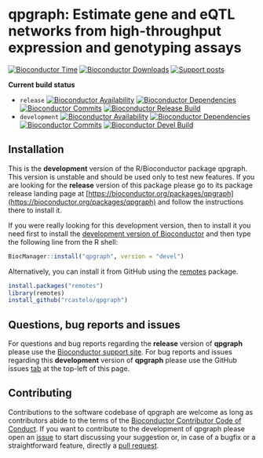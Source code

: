 # qpgraph: Estimate gene and eQTL networks from high-throughput expression and genotyping assays

[![Bioconductor Time](https://bioconductor.org/shields/years-in-bioc/qpgraph.svg)](https://bioconductor.org/packages/release/bioc/html/qpgraph.html "How long has been qpgraph in a release of Bioconductor")
[![Bioconductor Downloads](https://bioconductor.org/shields/downloads/release/qpgraph.svg)](https://bioconductor.org/packages/stats/bioc/qpgraph/ "Ranking by number of downloads. A lower number means the package is downloaded more frequently. Determined within a package type (software, experiment, annotation, workflow) and uses the number of distinct IPs for the last 12 months.")
[![Support posts](https://bioconductor.org/shields/posts/qpgraph.svg)](https://support.bioconductor.org/t/qpgraph/ "Support site activity on qpgraph, last 6 months: answered posts/total posts.")

**Current build status**
- `release` [![Bioconductor Availability](https://bioconductor.org/shields/availability/release/qpgraph.svg)](https://bioconductor.org/packages/release/bioc/html/qpgraph.html#archives "Whether qpgraph release is available on all platforms") 
[![Bioconductor Dependencies](https://bioconductor.org/shields/dependencies/release/qpgraph.svg)](https://bioconductor.org/packages/release/bioc/html/qpgraph.html#since "Number of recursive dependencies needed to install package")
[![Bioconductor Commits](https://bioconductor.org/shields/lastcommit/release/bioc/qpgraph.svg)](https://bioconductor.org/checkResults/devel/bioc-LATEST/qpgraph "Time since last commit, possible values: today, < 1 week, < 1 month, < 3 months, since release, before release")
[![Bioconductor Release Build](https://bioconductor.org/shields/build/release/bioc/qpgraph.svg)](https://bioconductor.org/checkResults/release/bioc-LATEST/qpgraph/ "Bioconductor release build")
- `development` [![Bioconductor Availability](https://bioconductor.org/shields/availability/devel/qpgraph.svg)](https://bioconductor.org/packages/devel/bioc/html/qpgraph.html#archives "Whether qpgraph devel is available on all platforms") 
[![Bioconductor Dependencies](https://bioconductor.org/shields/dependencies/devel/qpgraph.svg)](https://bioconductor.org/packages/devel/bioc/html/qpgraph.html#since "Number of recursive dependencies needed to install package")
[![Bioconductor Commits](https://bioconductor.org/shields/lastcommit/devel/bioc/qpgraph.svg)](https://bioconductor.org/checkResults/devel/bioc-LATEST/qpgraph "Time since last commit, possible values: today, < 1 week, < 1 month, < 3 months, since release, before release")
[![Bioconductor Devel Build](https://bioconductor.org/shields/build/devel/bioc/qpgraph.svg)](https://bioconductor.org/checkResults/devel/bioc-LATEST/qpgraph/ "Bioconductor devel build")

## Installation

This is the __development__ version of the R/Bioconductor package qpgraph. This version is unstable and should be used only to test new features. If you are looking for the __release__ version of this package please go to its package release landing page at [https://bioconductor.org/packages/qpgraph](https://bioconductor.org/packages/qpgraph) and follow the instructions there to install it.

If you were really looking for this development version, then to install it you need first to install the [development version of Bioconductor](https://bioconductor.org/developers/how-to/useDevel) and then type the following line from the R shell:


```r
BiocManager::install("qpgraph", version = "devel")
```

Alternatively, you can install it from GitHub using the [remotes](https://github.com/r-lib/remotes "remotes") package.

```r
install.packages("remotes")
library(remotes)
install_github("rcastelo/qpgraph")
```

## Questions, bug reports and issues

For questions and bug reports regarding the __release__ version of **qpgraph**
please use the [Bioconductor support site](https://support.bioconductor.org "Bioconductor support site").
For bug reports and issues regarding this __development__ version of **qpgraph**
please use the GitHub issues [tab](https://github.com/rcastelo/qpgraph/issues) at the top-left of this page.

## Contributing

Contributions to the software codebase of qpgraph are welcome as long as contributors abide to the
terms of the [Bioconductor Contributor Code of Conduct](https://bioconductor.org/about/code-of-conduct).
If you want to contribute to the development of qpgraph please open an
[issue](https://github.com/rcastelo/qpgraph/issues) to start discussing your suggestion or, in case of a
bugfix or a straightforward feature, directly a
[pull request](https://github.com/rcastelo/qpgraph/pulls).

